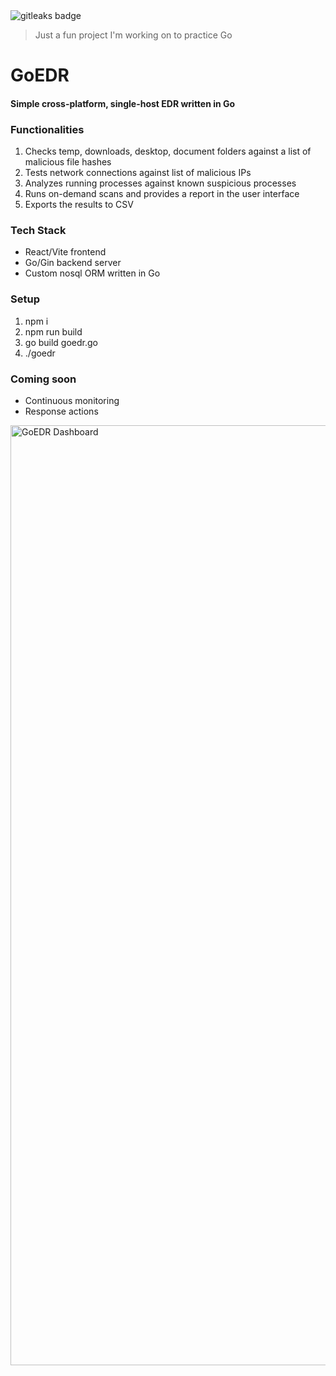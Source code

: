 <img alt="gitleaks badge" src="https://img.shields.io/badge/protected%20by-gitleaks-blue">

> Just a fun project I'm working on to practice Go

# GoEDR
#### Simple cross-platform, single-host EDR written in Go

### Functionalities
1. Checks temp, downloads, desktop, document folders against a list of malicious file hashes
2. Tests network connections against list of malicious IPs
3. Analyzes running processes against known suspicious processes
4. Runs on-demand scans and provides a report in the user interface
5. Exports the results to CSV

### Tech Stack
- React/Vite frontend
- Go/Gin backend server
- Custom nosql ORM written in Go

### Setup
1. npm i
2. npm run build
3. go build goedr.go
4. ./goedr

### Coming soon
- Continuous monitoring
- Response actions


<img width="2864" height="1504" alt="GoEDR Dashboard" src="https://github.com/user-attachments/assets/773ec949-0972-4845-a5c6-42913fd0ee01" />
